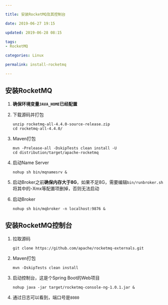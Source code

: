 ```yaml
---

title: 安装RocketMQ及其控制台

date: 2019-06-27 19:15

updated: 2019-06-28 08:15

tags:
- RocketMQ

categories: Linux

permalink: install-rocketmq

---
```




## 安装RocketMQ

1. **确保环境变量`JAVA_HOME`已经配置**

2. 下载源码并打包

   ~~~shell
   unzip rocketmq-all-4.4.0-source-release.zip
   cd rocketmq-all-4.4.0/
   ~~~

3. Maven打包

   ~~~shell
   mvn -Prelease-all -DskipTests clean install -U
   cd distribution/target/apache-rocketmq
   ~~~

4. 启动Name Server

   ~~~shell
   nohup sh bin/mqnamesrv &
   ~~~

5. 启动Broker之前**确保内存大于8G**，如果不足8G，需要编辑`bin/runbroker.sh`将其中的-Xmx等配置项删掉，否则无法启动

6. 启动Broker

   ~~~shell
   nohup sh bin/mqbroker -n localhost:9876 &
   ~~~

   

## 安装RocketMQ控制台

1. 拉取源码

   ~~~shell
   git clone https://github.com/apache/rocketmq-externals.git
   ~~~

2. Maven打包

   ~~~shell
   mvn -DskipTests clean install
   ~~~

3. 启动控制台，这是个Spring Boot的Web项目

   ~~~shell
   nohup java -jar target/rocketmq-console-ng-1.0.1.jar &
   ~~~

4. 通过日志可以看到，端口号是`8080`